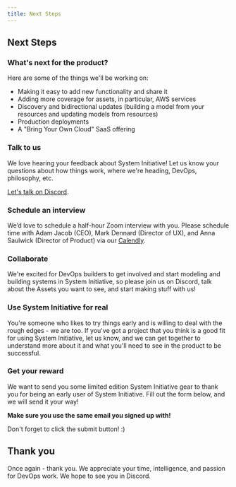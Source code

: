 ```yaml
---
title: Next Steps
---
```


## Next Steps

### What's next for the product?

Here are some of the things we'll be working on:

* Making it easy to add new functionality and share it
* Adding more coverage for assets, in particular, AWS services
* Discovery and bidirectional updates (building a model from your resources and updating models from resources)
* Production deployments
* A "Bring Your Own Cloud" SaaS offering

### Talk to us

We love hearing your feedback about System Initiative! Let us know your questions about how things work, where we're heading, DevOps, philosophy, etc.

[Let's talk on Discord](https://discord.com/invite/system-init).

### Schedule an interview

We’d love to schedule a half-hour Zoom interview with you. Please schedule time with Adam Jacob (CEO), Mark Dennard (Director of UX), and Anna Saulwick (Director of Product) via our [Calendly](https://calendly.com/d/2gm-dhd-xvq/system-initiative-feedback-session).

### Collaborate

We're excited for DevOps builders to get involved and start modeling and building systems in System Initiative, so please join us on Discord, talk about the Assets you want to see, and start making stuff with us! 

### Use System Initiative for real

You're someone who likes to try things early and is willing to deal with the rough edges - we are too. If you've got a project that you think is a good fit for using System Initiative, let us know, and we can get together to understand more about it and what you'll need to see in the product to be successful. 

### Get your reward

We want to send you some limited edition System Initiative gear to thank you for being an early user of System Initiative. Fill out the form below, and we will send it your way!

**Make sure you use the same email you signed up with!**

<tutorial-survey survey-id="1FAIpQLSc2NL5DNv2LafinQgezynD2TS63qaDhNOlwlTMQMVkfN9bR0w" :height="1200" loading-text="Loading sweet swag form..." />

Don't forget to click the submit button! :)

## Thank you

Once again - thank you. We appreciate your time, intelligence, and passion for DevOps work. We hope to see you in Discord.
